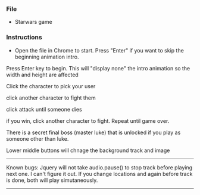 ### File

* Starwars game

### Instructions

* Open the file in Chrome to start. 
Press "Enter" if you want to skip the beginning animation intro.
 
Press Enter key to begin. This will "display none" the intro animation so the width and height are affected 

Click the character to pick your user

click another character to fight them

click attack until someone dies

if you win, click another character to fight. Repeat until game over.

There is a secret final boss (master luke) that is unlocked if you play as someone other than luke.

Lower middle buttons will chnage the background track and image
****
Known bugs:
Jquery will not take audio.pause() to stop track before playing next one. I can't figure it out. If you change locations and again before track is done, both will play simutaneously.
****